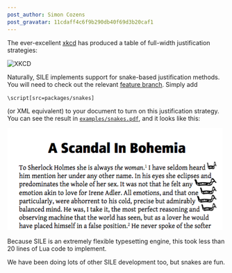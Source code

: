 ```yaml
---
post_author: Simon Cozens
post_gravatar: 11cdaff4c6f9b290db40f69d3b20caf1
---
```


The ever-excellent [xkcd][] has produced a table of full-width justification strategies:

![XKCD](http://imgs.xkcd.com/comics/full_width_justification.png)

Naturally, SILE implements support for snake-based justification methods. You will need to check out the relevant [feature branch][]. Simply add

    \script[src=packages/snakes]

(or XML equivalent) to your document to turn on this justification strategy. You can see the result in [`examples/snakes.pdf`](https://github.com/sile-typesetter/sile/blob/snakes/examples/snakes.pdf), and it looks like this:

![snakes](/images/snakes.png)

Because SILE is an extremely flexible typesetting engine, this took less than 20 lines of Lua code to implement.

We have been doing lots of other SILE development too, but snakes are fun.

[xkcd]: http://www.xkcd.com/
[feature branch]: https://github.com/sile-typesetter/sile/tree/snakes
